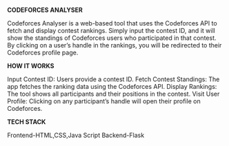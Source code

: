 **CODEFORCES ANALYSER**

Codeforces Analyser is a web-based tool that uses the Codeforces API to fetch and display contest rankings. 
Simply input the contest ID, and it will show the standings of Codeforces users who participated in that contest. 
By clicking on a user’s handle in the rankings, you will be redirected to their Codeforces profile page.

**HOW IT WORKS**

Input Contest ID: Users provide a contest ID.
Fetch Contest Standings: The app fetches the ranking data using the Codeforces API.
Display Rankings: The tool shows all participants and their positions in the contest.
Visit User Profile: Clicking on any participant’s handle will open their profile on Codeforces.

**TECH STACK**

Frontend-HTML,CSS,Java Script
Backend-Flask
